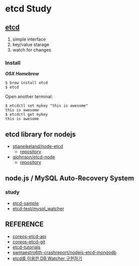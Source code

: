 # etcd Study

## [etcd](https://coreos.com/etcd/docs/latest/getting-started-with-etcd.html)

1. simple interface
2. key/value starage
3. watch for changes

### Install
**_OSX Homebrew_**

    $ brew install etcd
    $ etcd
    
Open another terminal:

    $ etcdctl set mykey "this is awesome"
    this is awesome
    $ etcdctl get mykey
    this is awesome

## etcd library for nodejs
* [stianeikeland/node-etcd](https://www.npmjs.com/package/node-etcd)
	* [repository](https://github.com/stianeikeland/node-etcd) 
* [gjohnson/etcd-node](https://www.npmjs.com/package/etcd)
	* [repository](https://github.com/gjohnson/etcd-node) 

## node.js / MySQL Auto-Recovery System

### study
* [etcd-sample](https://github.com/honeyqa/etcd-study/tree/master/etcd-sample)
* [etcd-test/mysql_watcher](https://github.com/honeyqa/etcd-study/tree/master/etcd-test/mysql_watcher)

## REFERENCE

* [coreos-etcd-api](https://coreos.com/etcd/docs/latest/api.html)
* [coreos-etcd-git](https://github.com/coreos/etcd/tree/master/etcdctl)
* [etcd-tutorials](https://www.digitalocean.com/community/tutorials/how-to-use-etcdctl-and-etcd-coreos-s-distributed-key-value-store)
* [swmaestro6th-crashreport/nodejs-etcd-mongodb](https://github.com/swmaestro6th-crashreport/nodejs-etcd-mongodb)
* [etcd를 이용한 DB Watcher 구현하기](http://www.slideshare.net/parkdainel/etcd-db-watcher)